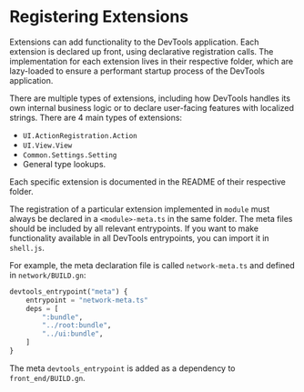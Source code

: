 # Registering Extensions

Extensions can add functionality to the DevTools application.
Each extension is declared up front, using declarative registration calls.
The implementation for each extension lives in their respective folder, which are lazy-loaded to ensure a performant startup process of the DevTools application.

There are multiple types of extensions, including how DevTools handles its own internal business logic or to declare user-facing features with localized strings.
There are 4 main types of extensions:

* `UI.ActionRegistration.Action`
* `UI.View.View`
* `Common.Settings.Setting`
* General type lookups.

Each specific extension is documented in the README of their respective folder.

The registration of a particular extension implemented in `module` must always be declared in a `<module>-meta.ts` in the same folder.
The meta files should be included by all relevant entrypoints.
If you want to make functionality available in all DevTools entrypoints, you can import it in `shell.js`.

For example, the meta declaration file is called `network-meta.ts` and defined in `network/BUILD.gn`:
```python
devtools_entrypoint("meta") {
	entrypoint = "network-meta.ts"
	deps = [
		":bundle",
		"../root:bundle",
		"../ui:bundle",
	]
}
```
The meta `devtools_entrypoint` is added as a dependency to `front_end/BUILD.gn`.
